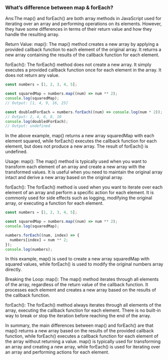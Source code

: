 ###  What’s difference between map & forEach?
Ans:The map() and forEach() are both array methods in JavaScript used for iterating over an array and performing operations on its elements. However, they have some differences in terms of their return value and how they handle the resulting array.

Return Value:
map(): The map() method creates a new array by applying a provided callback function to each element of the original array. It returns a new array containing the results of the callback function for each element.

forEach(): The forEach() method does not create a new array. It simply executes a provided callback function once for each element in the array. It does not return any value.

```JavaScript
const numbers = [1, 2, 3, 4, 5];

const squaredMap = numbers.map((num) => num ** 2);
console.log(squaredMap);
// Output: [1, 4, 9, 16, 25]

const doubledForEach = numbers.forEach((num) => console.log(num * 2));
// Output: 2, 4, 6, 8, 10
console.log(doubledForEach);
// Output: undefined
```

In the above example, map() returns a new array squaredMap with each element squared, while forEach() executes the callback function for each element, but does not produce a new array. The result of forEach() is undefined.

Usage:
map(): The map() method is typically used when you want to transform each element of an array and create a new array with the transformed values. It is useful when you need to maintain the original array intact and derive a new array based on the original array.

forEach(): The forEach() method is used when you want to iterate over each element of an array and perform a specific action for each element. It is commonly used for side effects such as logging, modifying the original array, or executing a function for each element.

```JavaScript
const numbers = [1, 2, 3, 4, 5];

const squaredMap = numbers.map((num) => num ** 2);
console.log(squaredMap);

numbers.forEach((num, index) => {
  numbers[index] = num ** 2;
});
console.log(numbers);
```

In this example, map() is used to create a new array squaredMap with squared values, while forEach() is used to modify the original numbers array directly.

Breaking the Loop:
map(): The map() method iterates through all elements of the array, regardless of the return value of the callback function. It processes each element and creates a new array based on the results of the callback function.

forEach(): The forEach() method always iterates through all elements of the array, executing the callback function for each element. There is no built-in way to break or stop the iteration before reaching the end of the array.

In summary, the main differences between map() and forEach() are that map() returns a new array based on the results of the provided callback function, while forEach() executes a callback function for each element of the array without returning a value. map() is typically used for transforming an array and creating a new array, while forEach() is used for iterating over an array and performing actions for each element.

